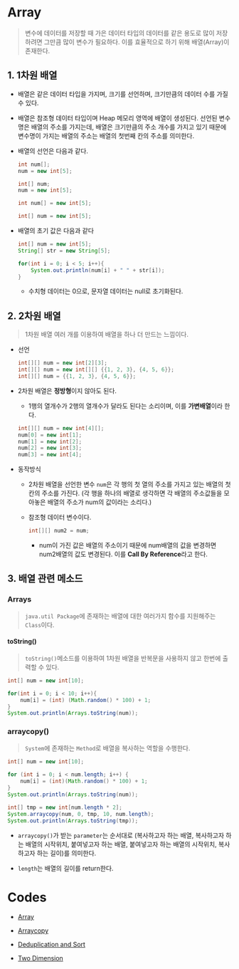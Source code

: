 # Array

> 변수에 데이터를 저장할 때 가은 데이터 타입의 데이터를 같은 용도로 많이 저장하려면 그만큼 많이 변수가 필요하다. 이를 효율적으로 하기 위해 배열(Array)이 존재한다.

## 1. 1차원 배열

* 배열은 같은 데이터 타입을 가지며, 크기를 선언하며, 크기만큼의 데이터 수를 가질 수 있다.

* 배열은 참조형 데이터 타입이며 Heap 메모리 영역에 배열이 생성된다. 선언된 변수명은 배열의 주소를 가지는데, 배열은 크기만큼의 주소 개수를 가지고 있기 때문에 변수명이 가지는 배열의 주소는 배열의 첫번째 칸의 주소를 의미한다.

* 배열의 선언은 다음과 같다.

  ```java
  int num[];
  num = new int[5];
  
  int[] num;
  num = new int[5];
  
  int num[] = new int[5];
  
  int[] num = new int[5];
  ```

* 배열의 초기 값은 다음과 같다

  ```java
  int[] num = new int[5];
  String[] str = new String[5];
  
  for(int i = 0; i < 5; i++){
      System.out.println(num[i] + " " + str[i]);
  }
  ```

  * 수치형 데이터는 0으로, 문자열 데이터는 null로 초기화된다.

## 2. 2차원 배열

> 1차원 배열 여러 개를 이용하여 배열을 하나 더 만드는 느낌이다.

* 선언

  ```java
  int[][] num = new int[2][3];
  int[][] num = new int[][] {{1, 2, 3}, {4, 5, 6}};
  int[][] num = {{1, 2, 3}, {4, 5, 6}};
  ```

* 2차원 배열은 **정방형**이지 않아도 된다.

  * 1행의 열개수가 2행의 열개수가 달라도 된다는 소리이며, 이를 **가변배열**이라 한다.

  ```java
  int[][] num = new int[4][];
  num[0] = new int[1];
  num[1] = new int[2];
  num[2] = new int[3];
  num[3] = new int[4];
  ```

* 동작방식

  * 2차원 배열을 선언한 변수 `num`은 각 행의 첫 열의 주소를 가지고 있는 배열의 첫 칸의 주소를 가진다. (각 행을 하나의 배열로 생각하면 각 배열의 주소값들을 모아놓은 배열의 주소가 num의 값이라는 소리다.)

  * 참조형 데이터 변수이다.

    ```java
    int[][] num2 = num;
    ```

    * num이 가진 값은 배열의 주소이기 때문에 num배열의 값을 변경하면 num2배열의 값도 변경된다. 이를 **Call By Reference**라고 한다.

## 3. 배열 관련 메소드

### Arrays

> `java.util Package`에 존재하는 배열에 대한 여러가지 함수를 지원해주는 `Class`이다.

#### toString()

> `toString()`메소드를 이용하여 1차원 배열을 반복문을 사용하지 않고 한번에 출력할 수 있다.

```java
int[] num = new int[10];

for(int i = 0; i < 10; i++){
    num[i] = (int) (Math.random() * 100) + 1;
}
System.out.println(Arrays.toString(num));
```

### arraycopy()

> `System`에 존재하는 `Method`로 배열을 복사하는 역할을 수행한다.

```java
int[] num = new int[10];
		
for (int i = 0; i < num.length; i++) {
	num[i] = (int)(Math.random() * 100) + 1;
}
System.out.println(Arrays.toString(num));

int[] tmp = new int[num.length * 2];
System.arraycopy(num, 0, tmp, 10, num.length);
System.out.println(Arrays.toString(tmp));
```

* `arraycopy()`가 받는 `parameter`는 순서대로 (복사하고자 하는 배열, 복사하고자 하는 배열의 시작위치, 붙여넣고자 하는 배열, 붙여넣고자 하는 배열의 시작위치, 복사하고자 하는 길이)를 의미한다.

* `length`는 배열의 길이를 return한다.

# Codes

* [Array](https://github.com/TunaHG/Java_Programming/blob/master/src/Day04/Test04_array.java)

* [Arraycopy](https://github.com/TunaHG/Java_Programming/blob/master/src/Day04/Test05_arraycopy.java)

* [Deduplication and Sort](https://github.com/TunaHG/Java_Programming/blob/master/src/Day05/Test01_duplicate.java)

* [Two Dimension](https://github.com/TunaHG/Java_Programming/blob/master/src/Day05/Test02_Twodim.java)
